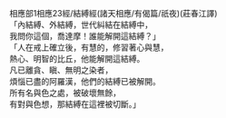 相應部1相應23經/結縛經(諸天相應/有偈篇/祇夜)(莊春江譯)  
「內結縛、外結縛，世代糾結在結縛中，  
我問你這個，喬達摩！誰能解開這結縛？」  
「人在戒上確立後，有慧的，修習著心與慧，  
熱心、明智的比丘，他能解開這結縛。  
凡已離貪、瞋、無明之染者，  
煩惱已盡的阿羅漢，他們的結縛已被解開。  
所有名與色之處，被破壞無餘，  
有對與色想，那結縛在這裡被切斷。」  
  
  
